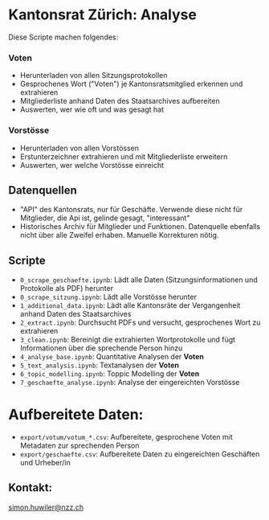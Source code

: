 # Kantonsrat Zürich: Analyse
Diese Scripte machen folgendes:

### Voten
* Herunterladen von allen Sitzungsprotokollen
* Gesprochenes Wort ("Voten") je Kantonsratsmitglied erkennen und extrahieren
* Mitgliederliste anhand Daten des Staatsarchives aufbereiten
* Auswerten, wer wie oft und was gesagt hat

### Vorstösse
* Herunterladen von allen Vorstössen
* Erstunterzeichner extrahieren und mit Mitgliederliste erweitern
* Auswerten, wer welche Vorstösse einreicht

## Datenquellen
* "API" des Kantonsrats, nur für Geschäfte. Verwende diese nicht für Mitglieder, die Api ist, gelinde gesagt, "interessant"
* Historisches Archiv für Mitglieder und Funktionen. Datenquelle ebenfalls nicht über alle Zweifel erhaben. Manuelle Korrekturen nötig.

## Scripte
* `0_scrape_geschaefte.ipynb`: Lädt alle Daten (Sitzungsinformationen und Protokolle als PDF) herunter
* `0_scrape_sitzung.ipynb`: Lädt alle Vorstösse herunter
* `1_additional_data.ipynb`: Lädt alle Kantonsräte der Vergangenheit anhand Daten des Staatsarchives
* `2_extract.ipynb`: Durchsucht PDFs und versucht, gesprochenes Wort zu extrahieren
* `3_clean.ipynb`: Bereinigt die extrahierten Wortprotokolle und fügt Informationen über die sprechende Person hinzu
* `4_analyse_base.ipynb`: Quantitative Analysen der **Voten**
* `5_text_analysis.ipynb`: Textanalysen der **Voten**
* `6_topic_modelling.ipynb`: Toppic Modelling der **Voten**
* `7_geschaefte_analyse.ipynb`: Analyse der eingereichten Vorstösse

# Aufbereitete Daten:
* `export/votum/votum_*.csv`: Aufbereitete, gesprochene Voten mit Metadaten zur sprechenden Person
* `export/geschaefte.csv`: Aufbereitete Daten zu eingereichten Geschäften und Urheber/in

## Kontakt:
simon.huwiler@nzz.ch